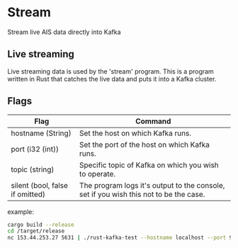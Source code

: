 # Stream 
Stream live AIS data directly into Kafka

## Live streaming
Live streaming data is used by the 'stream' program. This is a program written in Rust that
catches the live data and puts it into a Kafka cluster.

## Flags
| Flag                            | Command                                                                               |
|---------------------------------|---------------------------------------------------------------------------------------|
| hostname (String)               | Set the host on which Kafka runs.                                                     |
| port (i32 (int))                | Set the port of the host on which Kafka runs.                                         |
| topic (string)                  | Specific topic of Kafka on which you wish to operate.                                 |
| silent (bool, false if omitted) | The program logs it's output to the console, set if you wish this not to be the case. |

example:

```bash
cargo build --release
cd /target/release
nc 153.44.253.27 5631 | ./rust-kafka-test --hostname localhost --port 9092 --topic test --silent
```
